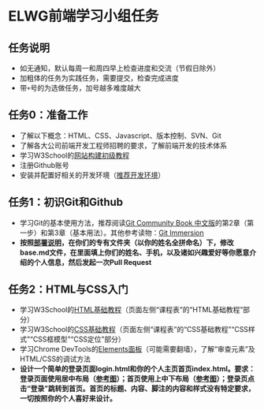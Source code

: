 ELWG前端学习小组任务
=====

## 任务说明
* 如无通知，默认每周一和周四早上检查进度和交流（节假日除外）
* 加粗体的任务为实践任务，需要提交，检查完成进度
* 带`+`号的为选做任务，加号越多难度越大

## 任务0：准备工作
* 了解以下概念：HTML、CSS、Javascript、版本控制、SVN、Git
* 了解各大公司前端开发工程师招聘的要求，了解前端开发的技术体系
* 学习W3School的[网站构建初级教程](http://www.w3school.com.cn/web/index.asp)
* 注册Github账号
* 安装并配置好相关的开发环境（[推荐开发环境](https://github.com/ELWG-FE-Study/tasks#%E6%8E%A8%E8%8D%90%E5%BC%80%E5%8F%91%E7%8E%AF%E5%A2%83)）

## 任务1：初识Git和Github

* 学习Git的基本使用方法，推荐阅读[Git Community Book 中文版](http://gitbook.liuhui998.com/index.html)的第2章（第一步）和第3章（基本用法）。其他参考读物：[Git Immersion](http://gitimmersion.com)
* **按照[部署说明](https://github.com/ELWG-FE-Study/tasks#%E9%83%A8%E7%BD%B2%E8%AF%B4%E6%98%8E)，在你们的专有文件夹（以你的姓名全拼命名）下，修改base.md文件，在里面填上你们的姓名、手机，以及诸如兴趣爱好等你愿意介绍的个人信息，然后发起一次Pull Request**

## 任务2：HTML与CSS入门

* 学习W3School的[HTML基础教程](http://www.w3school.com.cn/html/index.asp)（页面左侧“课程表”的“HTML基础教程”部分）
* 学习W3School的[CSS基础教程](http://www.w3school.com.cn/css/index.asp)（页面左侧“课程表”的“CSS基础教程”“CSS样式”“CSS框模型”“CSS定位”部分）
* 学习Chrome DevTools的[Elements面板](https://developers.google.com/chrome-developer-tools/docs/dom-and-styles?hl=zh-CN)（可能需要翻墙），了解“审查元素”及HTML/CSS的调试方法
* **设计一个简单的登录页面login.html和你的个人主页首页index.html。要求：登录页面使用居中布局（[参考图](http://ww2.sinaimg.cn/large/74990035jw1edvnyluzlvj21al0qfahl.jpg)）；首页使用上中下布局（[参考图](http://ww3.sinaimg.cn/large/74990035jw1edvnyxdby7j20zd0a60sz.jpg)）；登录页点击“登录”跳转到首页。首页的标题、内容、脚注的内容和样式没有特定要求，一切按照你的个人喜好来设计。**

